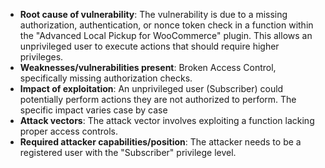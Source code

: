 - **Root cause of vulnerability**: The vulnerability is due to a missing authorization, authentication, or nonce token check in a function within the "Advanced Local Pickup for WooCommerce" plugin. This allows an unprivileged user to execute actions that should require higher privileges.
- **Weaknesses/vulnerabilities present**: Broken Access Control, specifically missing authorization checks.
- **Impact of exploitation**: An unprivileged user (Subscriber) could potentially perform actions they are not authorized to perform. The specific impact varies case by case
- **Attack vectors**: The attack vector involves exploiting a function lacking proper access controls.
- **Required attacker capabilities/position**: The attacker needs to be a registered user with the "Subscriber" privilege level.